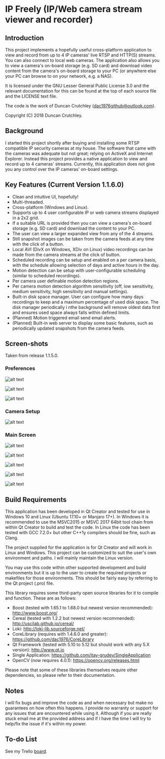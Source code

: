 # IP Freely (IP/Web camera stream viewer and recorder) #
## Introduction ##
This project implements a hopefully useful cross-platform application to view and record from up to 4 IP cameras' live RTSP and HTTP(S) streams. You can also connect to local web cameras. The application also allows you to view a camera's on-board storage (e.g. SD card) and download video content from the camera's on-board storage to your PC (or anywhere else your PC can browse to on your network, e.g. a NAS).

It is licensed under the GNU Lesser General Public License 3.0 and the relevant documentation for this can be found at the top of each source file and the LICENSE text file.

The code is the work of Duncan Crutchley (<dac1976github@outlook.com>).

Copyright (C) 2018 Duncan Crutchley.

## Background ##
I started this project shortly after buying and installing some RTSP compatible IP security cameras at my house. The software that came with the cameras was adequate but not great; relying on ActiveX and Internet Explorer. Instead this project provides a native application to view and record up to 4 cameras' streams. Currently, this application does not give you any control over the IP cameras' on-board settings.

## Key Features (Current Version 1.1.6.0) ##
* Clean and intuitive UI, hopefully!
* Multi-threaded.
* Cross-platform (Windows and Linux).
* Supports up to 4 user configurable IP or web camera streams displayed in a 2x2 grid.
* If a suitable URL is provided then you can view a camera's on-board storage (e.g. SD card) and download the content to your PC.
* The user can view a larger expanded view from any of the 4 streams.
* Still snapshot images can be taken from the camera feeds at any time with the click of a button.
* Local AVI (DivX on Windows, XDiv on Linux) video recordings can be made from the camera streams at the click of button.
* Scheduled recording can be setup and enabled on a per camera basis, with the schedule allowing selection of days and active hours in the day.
* Motion detection can be setup with user-configurable scheduling (similar to scheduled recordings). 
* Per camera user definable motion detection regions.
* Per camera motion detection algorithm sensitivity (off, low sensitivity, medium sensitivity, high sensitivity and manual settings).
* Built-in disk space manager. User can configure how many days recordings to keep and a maximum percentage of used disk space. The disk manager periodically i nthe background will remove oldest data first and ensures used space always falls within defined limits.
* (Planned) Motion triggered email send email alerts. 
* (Planned) Built-in web server to display some basic features, such as periodically updated snapshots from the camera feeds.

## Screen-shots ##
Taken from release 1.1.5.0.

### Preferences ###

![alt text][pic04]

![alt text][pic05]

![alt text][pic08]

### Camera Setup ###

![alt text][pic03]

### Main Screen ###

![alt text][pic01]

![alt text][pic09]

![alt text][pic02]

![alt text][pic06]

![alt text][pic07]

[pic01]: https://github.com/dac1976/IP-Freely/blob/master/Images/pic01.png "Main screen displaying one camera."
[pic02]: https://github.com/dac1976/IP-Freely/blob/master/Images/pic02.png "Expanded view of camera 1's feed."
[pic03]: https://github.com/dac1976/IP-Freely/blob/master/Images/pic03.png "Camera setup dialog."
[pic04]: https://github.com/dac1976/IP-Freely/blob/master/Images/pic04.png "General preferences."
[pic05]: https://github.com/dac1976/IP-Freely/blob/master/Images/pic05.png "Recording schedule preferences."
[pic06]: https://github.com/dac1976/IP-Freely/blob/master/Images/pic06.png "Camera storage browser."
[pic07]: https://github.com/dac1976/IP-Freely/blob/master/Images/pic07.png "Camera stream recording."
[pic08]: https://github.com/dac1976/IP-Freely/blob/master/Images/pic08.png "Motion detection schedule."
[pic09]: https://github.com/dac1976/IP-Freely/blob/master/Images/pic09.png "Motion region setup."

## Build Requirements ##
This application has been developed in Qt Creator and tested for use in Windows 10 and Linux (Ubuntu 17.10+ or Manjaro 17+). In Windows it is recommended to use the MSVC2015 or MSVC 2017 64bit tool chain from within Qt Creator to build and test the code. In Linux the code has been tested with GCC 7.2.0+ but other C++1y compilers should be fine, such as Clang.

The project supplied for the application is for Qt Creator and will work in Linux and Windows. This project can be customized to suit the user's own environment and paths. I will mainly maintain the Linux version.

You may use this code within other supported development and build environments but it is up to the user to create the required projects or makefiles for those environments. This should be fairly easy by referring to the Qt project (.pro) file.

This library requires some third-party open source libraries for it to compile and function. These are as follows:
* Boost (tested with 1.65.1 to 1.68.0 but newest version recommended): http://www.boost.org/
* Cereal (tested with 1.2.2 but newest version recommended): http://uscilab.github.io/cereal/
* Loki: http://loki-lib.sourceforge.net/
* CoreLibrary (requires with 1.4.6.0 and greater): https://github.com/dac1976/CoreLibrary
* Qt Framework (tested with 5.10 to 5.12 but should work with any 5.X version): http://www.qt.io
* Single Application: https://github.com/itay-grudev/SingleApplication
* OpenCV (now requires 4.0.1): https://opencv.org/releases.html

Please note that some of these libraries themselves require other dependencies, so please refer to their documentation.

## Notes ##
I will fix bugs and improve the code as and when necessary but make no guarantees on how often this happens. I provide no warranty or support for any issues that are encountered while using it. Although if you are really stuck email me at the provided address and if I have the time I will try to help/fix the issue if it's within my power.

## To-do List ##
See my Trello [board](https://trello.com/b/jBeGcZ0k).

